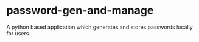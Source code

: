 # password-gen-and-manage
A python based application which generates and stores passwords locally for users.
